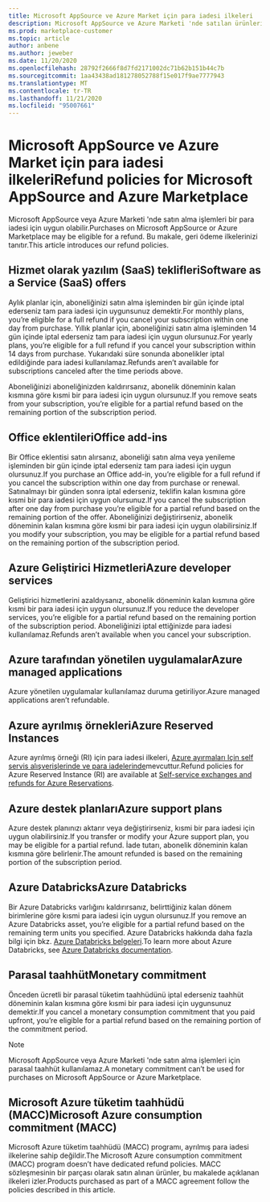 ```yaml
---
title: Microsoft AppSource ve Azure Market için para iadesi ilkeleri
description: Microsoft AppSource ve Azure Marketi 'nde satılan ürünlerin para iadesi ilkelerini öğrenin
ms.prod: marketplace-customer
ms.topic: article
author: anbene
ms.author: jeweber
ms.date: 11/20/2020
ms.openlocfilehash: 28792f2666f8d7fd2171002dc71b62b151b44c7b
ms.sourcegitcommit: 1aa43438ad181278052788f15e017f9ae7777943
ms.translationtype: MT
ms.contentlocale: tr-TR
ms.lasthandoff: 11/21/2020
ms.locfileid: "95007661"
---
```

# <a name="refund-policies-for-microsoft-appsource-and-azure-marketplace"></a><span data-ttu-id="267f6-103">Microsoft AppSource ve Azure Market için para iadesi ilkeleri</span><span class="sxs-lookup"><span data-stu-id="267f6-103">Refund policies for Microsoft AppSource and Azure Marketplace</span></span>

<span data-ttu-id="267f6-104">Microsoft AppSource veya Azure Marketi 'nde satın alma işlemleri bir para iadesi için uygun olabilir.</span><span class="sxs-lookup"><span data-stu-id="267f6-104">Purchases on Microsoft AppSource or Azure Marketplace may be eligible for a refund.</span></span> <span data-ttu-id="267f6-105">Bu makale, geri ödeme ilkelerinizi tanıtır.</span><span class="sxs-lookup"><span data-stu-id="267f6-105">This article introduces our refund policies.</span></span>

## <a name="software-as-a-service-saas-offers"></a><span data-ttu-id="267f6-106">Hizmet olarak yazılım (SaaS) teklifleri</span><span class="sxs-lookup"><span data-stu-id="267f6-106">Software as a Service (SaaS) offers</span></span>

<span data-ttu-id="267f6-107">Aylık planlar için, aboneliğinizi satın alma işleminden bir gün içinde iptal ederseniz tam para iadesi için uygunsunuz demektir.</span><span class="sxs-lookup"><span data-stu-id="267f6-107">For monthly plans, you’re eligible for a full refund if you cancel your subscription within one day from purchase.</span></span> <span data-ttu-id="267f6-108">Yıllık planlar için, aboneliğinizi satın alma işleminden 14 gün içinde iptal ederseniz tam para iadesi için uygun olursunuz.</span><span class="sxs-lookup"><span data-stu-id="267f6-108">For yearly plans, you’re eligible for a full refund if you cancel your subscription within 14 days from purchase.</span></span> <span data-ttu-id="267f6-109">Yukarıdaki süre sonunda abonelikler iptal edildiğinde para iadesi kullanılamaz.</span><span class="sxs-lookup"><span data-stu-id="267f6-109">Refunds aren’t available for subscriptions canceled after the time periods above.</span></span>

<span data-ttu-id="267f6-110">Aboneliğinizi aboneliğinizden kaldırırsanız, abonelik döneminin kalan kısmına göre kısmi bir para iadesi için uygun olursunuz.</span><span class="sxs-lookup"><span data-stu-id="267f6-110">If you remove seats from your subscription, you’re eligible for a partial refund based on the remaining portion of the subscription period.</span></span>

## <a name="office-add-ins"></a><span data-ttu-id="267f6-111">Office eklentileri</span><span class="sxs-lookup"><span data-stu-id="267f6-111">Office add-ins</span></span>

<span data-ttu-id="267f6-112">Bir Office eklentisi satın alırsanız, aboneliği satın alma veya yenileme işleminden bir gün içinde iptal ederseniz tam para iadesi için uygun olursunuz.</span><span class="sxs-lookup"><span data-stu-id="267f6-112">If you purchase an Office add-in, you’re eligible for a full refund if you cancel the subscription within one day from purchase or renewal.</span></span>  <span data-ttu-id="267f6-113">Satınalmayı bir günden sonra iptal ederseniz, teklifin kalan kısmına göre kısmi bir para iadesi için uygun olursunuz.</span><span class="sxs-lookup"><span data-stu-id="267f6-113">If you cancel the subscription after one day from purchase you’re eligible for a partial refund based on the remaining portion of the offer.</span></span>  <span data-ttu-id="267f6-114">Aboneliğinizi değiştirirseniz, abonelik döneminin kalan kısmına göre kısmi bir para iadesi için uygun olabilirsiniz.</span><span class="sxs-lookup"><span data-stu-id="267f6-114">If you modify your subscription, you may be eligible for a partial refund based on the remaining portion of the subscription period.</span></span>

## <a name="azure-developer-services"></a><span data-ttu-id="267f6-115">Azure Geliştirici Hizmetleri</span><span class="sxs-lookup"><span data-stu-id="267f6-115">Azure developer services</span></span>

<span data-ttu-id="267f6-116">Geliştirici hizmetlerini azaldıysanız, abonelik döneminin kalan kısmına göre kısmi bir para iadesi için uygun olursunuz.</span><span class="sxs-lookup"><span data-stu-id="267f6-116">If you reduce the developer services, you’re eligible for a partial refund based on the remaining portion of the subscription period.</span></span> <span data-ttu-id="267f6-117">Aboneliğinizi iptal ettiğinizde para iadesi kullanılamaz.</span><span class="sxs-lookup"><span data-stu-id="267f6-117">Refunds aren’t available when you cancel your subscription.</span></span>

## <a name="azure-managed-applications"></a><span data-ttu-id="267f6-118">Azure tarafından yönetilen uygulamalar</span><span class="sxs-lookup"><span data-stu-id="267f6-118">Azure managed applications</span></span>

<span data-ttu-id="267f6-119">Azure yönetilen uygulamalar kullanılamaz duruma getiriliyor.</span><span class="sxs-lookup"><span data-stu-id="267f6-119">Azure managed applications aren’t refundable.</span></span>

## <a name="azure-reserved-instances"></a><span data-ttu-id="267f6-120">Azure ayrılmış örnekleri</span><span class="sxs-lookup"><span data-stu-id="267f6-120">Azure Reserved Instances</span></span>

<span data-ttu-id="267f6-121">Azure ayrılmış örneği (RI) için para iadesi ilkeleri, [Azure ayırmaları Için self servis alışverişlerinde ve para iadelerinde](/azure/cost-management-billing/reservations/exchange-and-refund-azure-reservations)mevcuttur.</span><span class="sxs-lookup"><span data-stu-id="267f6-121">Refund policies for Azure Reserved Instance (RI) are available at [Self-service exchanges and refunds for Azure Reservations](/azure/cost-management-billing/reservations/exchange-and-refund-azure-reservations).</span></span>

## <a name="azure-support-plans"></a><span data-ttu-id="267f6-122">Azure destek planları</span><span class="sxs-lookup"><span data-stu-id="267f6-122">Azure support plans</span></span>

<span data-ttu-id="267f6-123">Azure destek planınızı aktarır veya değiştirirseniz, kısmi bir para iadesi için uygun olabilirsiniz.</span><span class="sxs-lookup"><span data-stu-id="267f6-123">If you transfer or modify your Azure support plan, you may be eligible for a partial refund.</span></span> <span data-ttu-id="267f6-124">İade tutarı, abonelik döneminin kalan kısmına göre belirlenir.</span><span class="sxs-lookup"><span data-stu-id="267f6-124">The amount refunded is based on the remaining portion of the subscription period.</span></span>

## <a name="azure-databricks"></a><span data-ttu-id="267f6-125">Azure Databricks</span><span class="sxs-lookup"><span data-stu-id="267f6-125">Azure Databricks</span></span>

<span data-ttu-id="267f6-126">Bir Azure Databricks varlığını kaldırırsanız, belirttiğiniz kalan dönem birimlerine göre kısmi para iadesi için uygun olursunuz.</span><span class="sxs-lookup"><span data-stu-id="267f6-126">If you remove an Azure Databricks asset, you’re eligible for a partial refund based on the remaining term units you specified.</span></span> <span data-ttu-id="267f6-127">Azure Databricks hakkında daha fazla bilgi için bkz. [Azure Databricks belgeleri](/azure/databricks).</span><span class="sxs-lookup"><span data-stu-id="267f6-127">To learn more about Azure Databricks, see [Azure Databricks documentation](/azure/databricks).</span></span>

## <a name="monetary-commitment"></a><span data-ttu-id="267f6-128">Parasal taahhüt</span><span class="sxs-lookup"><span data-stu-id="267f6-128">Monetary commitment</span></span>

<span data-ttu-id="267f6-129">Önceden ücretli bir parasal tüketim taahhüdünü iptal ederseniz taahhüt döneminin kalan kısmına göre kısmi bir para iadesi için uygunsunuz demektir.</span><span class="sxs-lookup"><span data-stu-id="267f6-129">If you cancel a monetary consumption commitment that you paid upfront, you’re eligible for a partial refund based on the remaining portion of the commitment period.</span></span>

> [!NOTE]
> <span data-ttu-id="267f6-130">Microsoft AppSource veya Azure Marketi 'nde satın alma işlemleri için parasal taahhüt kullanılamaz.</span><span class="sxs-lookup"><span data-stu-id="267f6-130">A monetary commitment can’t be used for purchases on Microsoft AppSource or Azure Marketplace.</span></span>

## <a name="microsoft-azure-consumption-commitment-macc"></a><span data-ttu-id="267f6-131">Microsoft Azure tüketim taahhüdü (MACC)</span><span class="sxs-lookup"><span data-stu-id="267f6-131">Microsoft Azure consumption commitment (MACC)</span></span>

<span data-ttu-id="267f6-132">Microsoft Azure tüketim taahhüdü (MACC) programı, ayrılmış para iadesi ilkelerine sahip değildir.</span><span class="sxs-lookup"><span data-stu-id="267f6-132">The Microsoft Azure consumption commitment (MACC) program doesn’t have dedicated refund policies.</span></span> <span data-ttu-id="267f6-133">MACC sözleşmesinin bir parçası olarak satın alınan ürünler, bu makalede açıklanan ilkeleri izler.</span><span class="sxs-lookup"><span data-stu-id="267f6-133">Products purchased as part of a MACC agreement follow the policies described in this article.</span></span>
